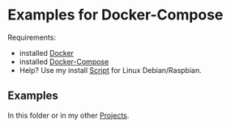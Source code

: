 # Examples for Docker-Compose

Requirements:
* installed [Docker](https://docs.docker.com/engine/install/debian/)
* installed [Docker-Compose](https://docs.docker.com/compose/cli-command/#install-on-linux)
* Help? Use my install [Script](https://github.com/Tob1asDocker/Collection/blob/master/scripts/docker%2Bdocker-compose_install.sh) for Linux Debian/Raspbian.

## Examples

In this folder or in my other [Projects](https://github.com/Tob1asDocker).
